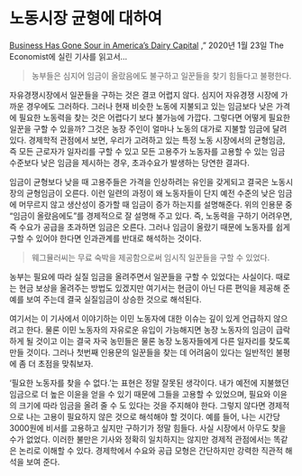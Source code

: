# 노동시장 균형에 대하여
[Business Has Gone Sour in America’s Dairy Capital](https://www.economist.com/united-states/2020/01/23/business-has-gone-sour-in-americas-dairy-capital) ,” 2020년 1월 23일 The Economist에 실린 기사를 읽고서…

> 농부들은 심지어 임금이 올랐음에도 불구하고 일꾼들을 찾기 힘들다고 불평한다.

자유경쟁시장에서 일꾼들을 구하는 것은 결코 어렵지 않다. 심지어 자유경쟁 시장에 가까운 경우에도 그러하다. 그러나 현재 비슷한 노동에 지불되고 있는 임금보다 낮은 가격에 필요한 노동력을 찾는 것은 어렵다기 보다 불가능에 가깝다. 그렇다면 어떻게 필요한 일꾼을 구할 수 있을까? 그것은 농장 주인이 얼마나 노동의 대가로 지불할 임금에 달려 있다. 경제학적 관점에서 보면, 우리가 고려하고 있는 특정 노동 시장에서의 균형임금, 즉 모든 근로자가 일자리를 구할 수 있고 모든 고용주가 노동자를 고용할 수 있는 임금 수준보다 낮은 임금을 제시하는 경우, 초과수요가 발생하는 당연한 결과다.

임금이 균형보다 낮을 때 고용주들은 가격을 인상하려는 유인을 갖게되고 결국은 노동시장의 균형임금이 오른다. 이런 일련의 과정이 왜 노동자들이 단지 예전 수준의 낮은 임금에 머무르지 않고 생산성이 증가할 때 임금이 증가 하는지를 설명해준다. 위의 인용문 중 “임금이 올랐음에도”를 경제적으로 잘 설명해 주고 있다. 즉, 노동력을 구하기 어려우면, 즉 수요가 공급을 초과하면 임금은 오른다. 그러나 임금이 올랐기 때문에 노동자를 쉽게 구할 수 있어야 한다면 인과관계를 반대로 해석하는 것이다.

> 웨그뮬러씨는 무료 숙박을 제공함으로써 임시직 일꾼들을 구할 수 있었다.

농부는 필요에 따라 실질 임금을 올려주면서 일꾼들을 구할 수 있었다는 사실이다. 때로는 현금 보상을 올려주는 방법도 있겠지만 여기서는 현금이 아닌 다른 편익을 제공해 준 예를 보여 주는데 결국 실질임금이 상승한 것으로 해석된다.

여기서는 이 기사에서 이야기하는 이민 노동자에 대한 이슈는 깊이 있게 언급하지 않으려고 한다. 물론 이민 노동자의 자유로운 유입이 가능해지면 농장 노동자의 임금이 급락하게 될 것이고 이는 결국 자국 농민들은 물론 농장 노동자들에게 다른 일자리를 찾도록 만들 것이다. 그러나 첫번째 인용문의 일꾼들을 찾는 데 어려움이 있다는 일반적인 불평에 좀 더 초점을 맞춰보자.

‘필요한 노동자를 찾을 수 없다.’는 표현은 정말 잘못된 생각이다. 내가 예전에 지불했던 임금으로 더 높은 이윤을 얻을 수 있기 때문에 그들을 고용할 수 있었으며, 필요와 이윤의 크기에 따라 임금을 올려 줄 수 도 있다는 것을 주지해야 한다. 그렇지 않다면 경제적으로 나는 고용이 필요하지 않은 것으로 해석해야 할 것이다. 예를 들어, 나는 시간당 3000원에 비서를 고용하고 싶지만 구하기가 정말 힘들다. 사실 시장에서 아무도 찾을 수가 없었다. 이러한 불만은 기사와 정확히 일치하지는 않지만 경제적 관점에서는 똑같은 논리로 이해할 수 있다. 경제학에서 수요와 공급 모형은 간단하지만 강력한 직관적 해석을 보여 준다.
